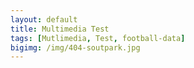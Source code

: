 ```yaml
---
layout: default
title: Multimedia Test
tags: [Mutlimedia, Test, football-data]
bigimg: /img/404-soutpark.jpg
---
```

<script>
	$.ajax({
		headers: { 'X-Auth-Token': 'bf0513ea0ba6457fb4ae6d380cca8365' },
		url: '//api.football-data.org/v1/competitions/430/teams',
		dataType: 'json',
		type: 'GET',
	}).done(function(response) {
		console.log(response);
		$.each(response.teams, function(index, item) {
			$('#team_logos').prepend('<img src="' + response.teams[index].crestUrl + '" width="100%"/>');
		});
	});
</script>

<div id="team_logos"></div>
